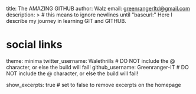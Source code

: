 title: The AMAZING GITHUB
author: Walz
email: greenrangerltd@gmail.com
description: > # this means to ignore newlines until "baseurl:"
  Here I describe my journey in learning GIT and GITHUB.
# social links
theme: minima
twitter_username: Walethrills # DO NOT include the @ character, or else the build will fail!
github_username:  Greenranger-IT # DO NOT include the @ character, or else the build will fail!

show_excerpts: true # set to false to remove excerpts on the homepage

